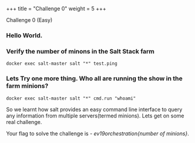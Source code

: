 +++
title = "Challenge 0"
weight = 5
+++

Challenge 0 (Easy)

### Hello World.

### Verify the number of minons in the Salt Stack farm

```
docker exec salt-master salt "*" test.ping
```

### Lets Try one more thing. Who all are running the show in the farm minions?


```
docker exec salt-master salt "*" cmd.run "whoami"
```

So we learnt how salt provides an easy command line interface to query any information from multiple servers(termed minions). Lets get on some real challenge.

Your flag to solve the challenge is - *ev19orchestration{number of minions}*. 